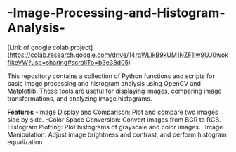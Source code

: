 # -Image-Processing-and-Histogram-Analysis-
[Link of google colab project] (https://colab.research.google.com/drive/14rqWLlkB9kUM1NZF1lw9UJ0wokfIkeVW?usp=sharing#scrollTo=b3e38d05)

This repository contains a collection of Python functions and scripts for basic image processing and histogram analysis using OpenCV and Matplotlib. These tools are useful for displaying images, comparing image transformations, and analyzing image histograms.

**Features**
-Image Display and Comparison: Plot and compare two images side by side.
-Color Space Conversion: Convert images from BGR to RGB.
-Histogram Plotting: Plot histograms of grayscale and color images.
-Image Manipulation: Adjust image brightness and contrast, and perform histogram equalization.

